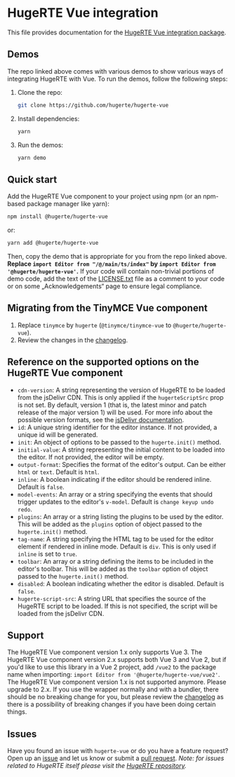# HugeRTE Vue integration
This file provides documentation for the [HugeRTE Vue integration package](https://github.com/hugerte/hugerte-vue).

## Demos
The repo linked above comes with various demos to show various ways of integrating HugeRTE with Vue. To run the demos, follow the following steps:
1. Clone the repo:
   ```bash
   git clone https://github.com/hugerte/hugerte-vue
   ```
2. Install dependencies:
   ```bash
   yarn
   ```
3. Run the demos:
   ```bash
   yarn demo
   ```

## Quick start
Add the HugeRTE Vue component to your project using npm (or an npm-based package manager like yarn):

```bash
npm install @hugerte/hugerte-vue
```

or:

```bash
yarn add @hugerte/hugerte-vue
```

Then, copy the demo that is appropriate for you from the repo linked above. **Replace `import Editor from "/@/main/ts/index"` by `import Editor from '@hugerte/hugerte-vue'`.** If your code will contain non-trivial portions of demo code, add the text of the [LICENSE.txt](LICENSE.txt) file as a comment to your code or on some „Acknowledgements“ page to ensure legal compliance.

## Migrating from the TinyMCE Vue component
1. Replace `tinymce` by `hugerte` (`@tinymce/tinymce-vue` to `@hugerte/hugerte-vue`).
2. Review the changes in the [changelog](https://github.com/hugerte/hugerte-vue/blob/main/CHANGELOG.md).

## Reference on the supported options on the HugeRTE Vue component
- `cdn-version`: A string representing the version of HugeRTE to be loaded from the jsDelivr CDN. This is only applied if the `hugerteScriptSrc` prop is not set. By default, version 1 (that is, the latest minor and patch release of the major version 1) will be used. For more info about the possible version formats, see the [jsDelivr documentation](https://www.jsdelivr.com/documentation#id-npm).
- `id`: A unique string identifier for the editor instance. If not provided, a unique id will be generated.
- `init`: An object of options to be passed to the `hugerte.init()` method.
- `initial-value`: A string representing the initial content to be loaded into the editor. If not provided, the editor will be empty.
- `output-format`: Specifies the format of the editor's output. Can be either `html` or `text`. Default is `html`.
- `inline`: A boolean indicating if the editor should be rendered inline. Default is `false`.
- `model-events`: An array or a string specifying the events that should trigger updates to the editor's `v-model`. Default is `change keyup undo redo`.
- `plugins`: An array or a string listing the plugins to be used by the editor. This will be added as the `plugins` option of object passed to the `hugerte.init()` method.
- `tag-name`: A string specifying the HTML tag to be used for the editor element if rendered in inline mode. Default is `div`. This is only used if `inline` is set to `true`.
- `toolbar`: An array or a string defining the items to be included in the editor's toolbar. This will be added as the `toolbar` option of object passed to the `hugerte.init()` method.
- `disabled`: A boolean indicating whether the editor is disabled. Default is `false`.
- `hugerte-script-src`: A string URL that specifies the source of the HugeRTE script to be loaded. If this is not specified, the script will be loaded from the jsDelivr CDN.

## Support

The HugeRTE Vue component version 1.x only supports Vue 3. The HugeRTE Vue component version 2.x supports both Vue 3 and Vue 2, but if you'd like to use this library in a Vue 2 project, add `/vue2` to the package name when importing: `import Editor from '@hugerte/hugerte-vue/vue2'`.
The HugeRTE Vue component version 1.x is not supported anymore. Please upgrade to 2.x. If you use the wrapper normally and with a bundler, there should be no breaking change for you, but please review the [changelog](https://github.com/hugerte/hugerte-vue/blob/main/CHANGELOG.md) as there is a possibility of breaking changes if you have been doing certain things.

## Issues

Have you found an issue with `hugerte-vue` or do you have a feature request? Open up an [issue](https://github.com/hugerte/hugerte-vue/issues) and let us know or submit a [pull request](https://github.com/hugerte/hugerte-vue/pulls). *Note: for issues related to HugeRTE itself please visit the [HugeRTE repository](https://github.com/hugerte/hugerte).*
